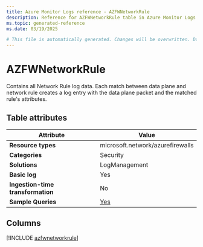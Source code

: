 ```yaml
---
title: Azure Monitor Logs reference - AZFWNetworkRule
description: Reference for AZFWNetworkRule table in Azure Monitor Logs.
ms.topic: generated-reference
ms.date: 03/19/2025

# This file is automatically generated. Changes will be overwritten. Do not change this file directly.
---
```


# AZFWNetworkRule

Contains all Network Rule log data. Each match between data plane and network rule creates a log entry with the data plane packet and the matched rule's attributes.


## Table attributes

|Attribute|Value|
|---|---|
|**Resource types**|microsoft.network/azurefirewalls|
|**Categories**|Security|
|**Solutions**| LogManagement|
|**Basic log**|Yes|
|**Ingestion-time transformation**|No|
|**Sample Queries**|[Yes](/azure/azure-monitor/reference/queries/azfwnetworkrule)|



## Columns
  
[!INCLUDE [azfwnetworkrule](~/reusable-content/ce-skilling/azure/includes/azure-monitor/reference/tables/azfwnetworkrule-include.md)]
